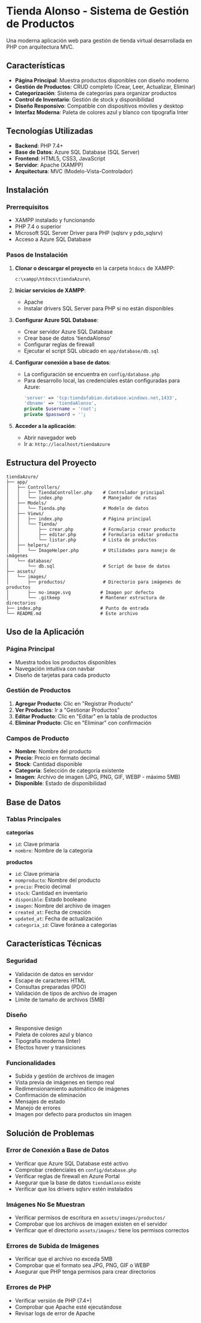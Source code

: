 # Tienda Alonso - Sistema de Gestión de Productos

Una moderna aplicación web para gestión de tienda virtual desarrollada en PHP con arquitectura MVC.

## Características

- **Página Principal**: Muestra productos disponibles con diseño moderno
- **Gestión de Productos**: CRUD completo (Crear, Leer, Actualizar, Eliminar)
- **Categorización**: Sistema de categorías para organizar productos
- **Control de Inventario**: Gestión de stock y disponibilidad
- **Diseño Responsivo**: Compatible con dispositivos móviles y desktop
- **Interfaz Moderna**: Paleta de colores azul y blanco con tipografía Inter

## Tecnologías Utilizadas

- **Backend**: PHP 7.4+
- **Base de Datos**: Azure SQL Database (SQL Server)
- **Frontend**: HTML5, CSS3, JavaScript
- **Servidor**: Apache (XAMPP)
- **Arquitectura**: MVC (Modelo-Vista-Controlador)

## Instalación

### Prerrequisitos

- XAMPP instalado y funcionando
- PHP 7.4 o superior
- Microsoft SQL Server Driver para PHP (sqlsrv y pdo_sqlsrv)
- Acceso a Azure SQL Database

### Pasos de Instalación

1. **Clonar o descargar el proyecto** en la carpeta `htdocs` de XAMPP:
   ```
   c:\xampp\htdocs\tiendaAzure\
   ```

2. **Iniciar servicios de XAMPP**:
   - Apache
   - Instalar drivers SQL Server para PHP si no están disponibles

3. **Configurar Azure SQL Database**:
   - Crear servidor Azure SQL Database
   - Crear base de datos 'tiendaAlonso'
   - Configurar reglas de firewall
   - Ejecutar el script SQL ubicado en `app/database/db.sql`

4. **Configurar conexión a base de datos**:
   - La configuración se encuentra en `config/database.php`
   - Para desarrollo local, las credenciales están configuradas para Azure:
     ```php
     'server' => 'tcp:tiendafabian.database.windows.net,1433',
     'dbname' => 'tiendaAlonso',
     private $username = 'root';
     private $password = '';
     ```

5. **Acceder a la aplicación**:
   - Abrir navegador web
   - Ir a: `http://localhost/tiendaAzure`

## Estructura del Proyecto

```
tiendaAzure/
├── app/
│   ├── Controllers/
│   │   ├── TiendaController.php    # Controlador principal
│   │   └── index.php               # Manejador de rutas
│   ├── Models/
│   │   └── Tienda.php              # Modelo de datos
│   ├── Views/
│   │   ├── index.php               # Página principal
│   │   └── Tienda/
│   │       ├── crear.php           # Formulario crear producto
│   │       ├── editar.php          # Formulario editar producto
│   │       └── listar.php          # Lista de productos
│   ├── helpers/
│   │   └── ImageHelper.php         # Utilidades para manejo de imágenes
│   └── database/
│       └── db.sql                  # Script de base de datos
├── assets/
│   └── images/
│       ├── productos/              # Directorio para imágenes de productos
│       ├── no-image.svg           # Imagen por defecto
│       └── .gitkeep               # Mantener estructura de directorios
├── index.php                      # Punto de entrada
└── README.md                      # Este archivo
```

## Uso de la Aplicación

### Página Principal
- Muestra todos los productos disponibles
- Navegación intuitiva con navbar
- Diseño de tarjetas para cada producto

### Gestión de Productos
1. **Agregar Producto**: Clic en "Registrar Producto"
2. **Ver Productos**: Ir a "Gestionar Productos"
3. **Editar Producto**: Clic en "Editar" en la tabla de productos
4. **Eliminar Producto**: Clic en "Eliminar" con confirmación

### Campos de Producto
- **Nombre**: Nombre del producto
- **Precio**: Precio en formato decimal
- **Stock**: Cantidad disponible
- **Categoría**: Selección de categoría existente
- **Imagen**: Archivo de imagen (JPG, PNG, GIF, WEBP - máximo 5MB)
- **Disponible**: Estado de disponibilidad

## Base de Datos

### Tablas Principales

**categorias**
- `id`: Clave primaria
- `nombre`: Nombre de la categoría

**productos**
- `id`: Clave primaria
- `nomproducto`: Nombre del producto
- `precio`: Precio decimal
- `stock`: Cantidad en inventario
- `disponible`: Estado booleano
- `imagen`: Nombre del archivo de imagen
- `created_at`: Fecha de creación
- `updated_at`: Fecha de actualización
- `categoria_id`: Clave foránea a categorias

## Características Técnicas

### Seguridad
- Validación de datos en servidor
- Escape de caracteres HTML
- Consultas preparadas (PDO)
- Validación de tipos de archivo de imagen
- Límite de tamaño de archivos (5MB)

### Diseño
- Responsive design
- Paleta de colores azul y blanco
- Tipografía moderna (Inter)
- Efectos hover y transiciones

### Funcionalidades
- Subida y gestión de archivos de imagen
- Vista previa de imágenes en tiempo real
- Redimensionamiento automático de imágenes
- Confirmación de eliminación
- Mensajes de estado
- Manejo de errores
- Imagen por defecto para productos sin imagen

## Solución de Problemas

### Error de Conexión a Base de Datos
- Verificar que Azure SQL Database esté activo
- Comprobar credenciales en `config/database.php`
- Verificar reglas de firewall en Azure Portal
- Asegurar que la base de datos `tiendaAlonso` existe
- Verificar que los drivers sqlsrv estén instalados

### Imágenes No Se Muestran
- Verificar permisos de escritura en `assets/images/productos/`
- Comprobar que los archivos de imagen existen en el servidor
- Verificar que el directorio `assets/images/` tiene los permisos correctos

### Errores de Subida de Imágenes
- Verificar que el archivo no exceda 5MB
- Comprobar que el formato sea JPG, PNG, GIF o WEBP
- Asegurar que PHP tenga permisos para crear directorios

### Errores de PHP
- Verificar versión de PHP (7.4+)
- Comprobar que Apache esté ejecutándose
- Revisar logs de error de Apache